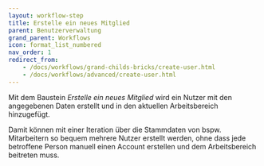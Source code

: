 ```yaml
---
layout: workflow-step
title: Erstelle ein neues Mitglied
parent: Benutzerverwaltung
grand_parent: Workflows
icon: format_list_numbered
nav_order: 1
redirect_from:
    - /docs/workflows/grand-childs-bricks/create-user.html
    - /docs/workflows/advanced/create-user.html
---
```


Mit dem Baustein _Erstelle ein neues Mitglied_ wird ein Nutzer mit den angegebenen Daten erstellt und in den aktuellen Arbeitsbereich hinzugefügt.

Damit können mit einer Iteration über die Stammdaten von bspw. Mitarbeitern so bequem mehrere Nutzer
erstellt werden, ohne dass jede betroffene Person manuell einen Account erstellen und dem Arbeitsbereich beitreten muss.
